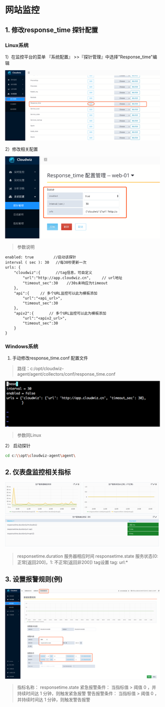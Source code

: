 # 网站监控

## 1. 修改response_time 探针配置


### Linux系统
    
1）在监控平台的菜单 『系统配置』 >>『探针管理』中选择"Response_time"编辑

![](/part4/images/response_time1.png)

2）修改相关配置

![](/part4/images/response_time2.png)

> 参数说明

```
enabled: true         //启动该探针
interval ( sec ): 30   //每30秒更新一次
urls: {
	"cloudwiz":{       //tag信息，可自定义
		"url":"http://app.cloudwiz.cn", 	// url地址
		"timeout_sec":30 	//30s未响应为timeout
	},
	"api":{		// 多个URL监控可以此为模板添加
		"url":"<api_url>",
		"timeout_sec":30
	},
	"apiv2":{		// 多个URL监控可以此为模板添加
		"url":"<apiv2_url>",
		"timeout_sec":30
	}
}
```

### Windows系统

1) 手动修改response_time.conf 配置文件
> 路径：c:/opt/cloudwiz-agent/agent/collectors/conf/response_time.conf

![](/part4/images/response_time3.png)

> 参数同Linux

2） 启动探针
``` bash
cd c:\\opt\cloudwiz-agent\agent\

```

## 2. 仪表盘监控相关指标

![](/part4/images/response_time4.png)

> responsetime.duration 服务器相应时间 
> responsetime.state 服务状态(0: 正常[返回200]，1: 不正常[返回非200]) 
> tag设置 tag: url:*

## 3. 设置报警规则(例)

![](/part4/images/response_time5.png)

> 指标名称： responsetime.state
> 紧急报警条件： 当指标值 > 阈值 0 ，并持续时间达 1 分钟，则触发紧急报警
> 警告报警条件： 当指标值 > 阈值 0 ，并持续时间达 1 分钟，则触发警告报警